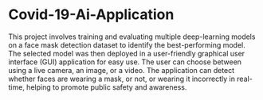 # Covid-19-Ai-Application
This project involves training and evaluating multiple deep-learning models on a face mask detection dataset to identify the best-performing model.
The selected model was then deployed in a user-friendly graphical user interface (GUI) application for easy use. The user can choose between using a live camera, an image, or a video.
The application can detect whether faces are wearing a mask, or not, or wearing it incorrectly in real-time, helping to promote public safety and awareness.
